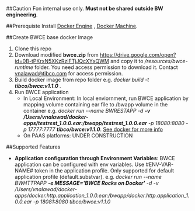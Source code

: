##Caution
Fon internal use only. **Must not be shared outside BW engineering**.

##Prerequiste
Install [Docker Engine](https://docs.docker.com/engine/installation) , [Docker Machine](https://docs.docker.com/machine/install-machine).

##Create BWCE base docker Image
1. Clone this repo
2. Download modified **bwce.zip** from https://drive.google.com/open?id=0B-tPKrxN5XKzRzlFTjJQcXYxQWM and copy it to _/resources/bwce-runtime_ folder. You need access permission to download it. Contact vnalawad@tibco.com for access permission.
2. Build docker image from repo folder e.g. 
 	_docker build  -t **tibco/bwce:v1.1.0** ._
3. Run BWCE application
	* In Local Environment: In local enviornment, run BWCE application by mapping volume containing ear file to /bwapp volume in the container
		e.g.  _docker run --name BWRESTAPP -d **-v /Users/vnalawad/docker-apps/testrest_1.0.0.ear:/bwapp/testrest_1.0.0.ear** -p 18080:8080 -p 17777:7777 **tibco/bwce:v1.1.0**_. [See docker for more info](https://docs.docker.com/engine/userguide/dockervolumes)
	* On PAAS platforms: UNDER CONSTRUCTION

##Supported Features
* **Application configuration through Environment Variables**: BWCE application can be configured with env variables. Use #ENV-VAR-NAME# token in the application profile. Only supported for default application profile (default.substvar). e.g. _docker run --name BWHTTPAPP **-e MESSAGE='BWCE Rocks on Docker'** -d -v /Users/vnalawad/docker-apps/docker.http.application_1.0.0.ear:/bwapp/docker.http.application_1.0.0.ear -p 18081:8080 tibco/bwce:v1.1.0_
